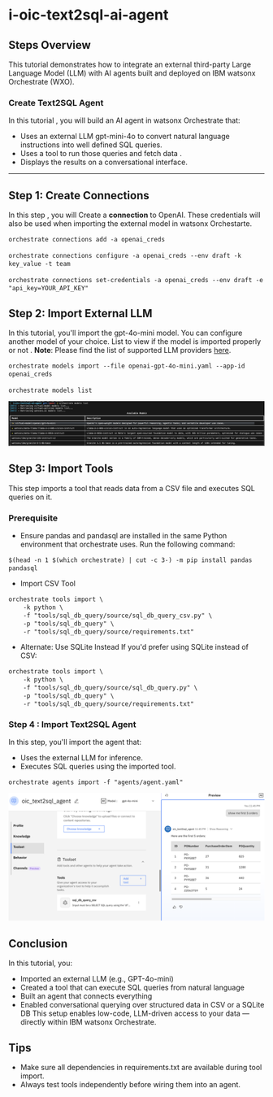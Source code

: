 
# i-oic-text2sql-ai-agent

## Steps Overview
This tutorial demonstrates how to integrate an external third-party Large Language Model (LLM) with AI agents built and deployed on IBM watsonx Orchestrate (WXO).

### Create Text2SQL Agent

In this tutorial , you will build an AI agent in watsonx Orchestrate that:
- Uses an external LLM gpt-mini-4o to convert natural language instructions into well defined SQL queries.
- Uses a tool to run those queries and fetch data .
- Displays the results on a conversational interface.

---

## Step 1: Create Connections

In this step , you will Create a **connection** to OpenAI. These credentials will also be used when importing the external model in watsonx Orchestarte.

```
orchestrate connections add -a openai_creds

orchestrate connections configure -a openai_creds --env draft -k key_value -t team

orchestrate connections set-credentials -a openai_creds --env draft -e "api_key=YOUR_API_KEY"

```
## Step 2: Import External LLM

In this tutorial, you'll import the gpt-4o-mini model. You can configure another model of your choice.
List to view if the model is imported properly or not .
**Note**: Please find the list of supported LLM providers [here](https://developer.watson-orchestrate.ibm.com/llm/managing_llm).

```
orchestrate models import --file openai-gpt-4o-mini.yaml --app-id openai_creds

orchestrate models list
```
![external-model](./images/external_model.png)

## Step 3: Import Tools

This step imports a tool that reads data from a CSV file and executes SQL queries on it.

### Prerequisite

- Ensure pandas and pandasql are installed in the same Python environment that orchestrate uses. Run the following command:
```
$(head -n 1 $(which orchestrate) | cut -c 3-) -m pip install pandas pandasql
```
- Import CSV Tool
```
orchestrate tools import \
    -k python \
    -f "tools/sql_db_query/source/sql_db_query_csv.py" \
    -p "tools/sql_db_query" \
    -r "tools/sql_db_query/source/requirements.txt"
```

- Alternate: Use SQLite Instead
If you'd prefer using SQLite instead of CSV:
```
orchestrate tools import \
    -k python \
    -f "tools/sql_db_query/source/sql_db_query.py" \
    -p "tools/sql_db_query" \
    -r "tools/sql_db_query/source/requirements.txt"

```
### Step 4 : Import Text2SQL Agent
In this step, you'll import the agent that:
- Uses the external LLM for inference.
- Executes SQL queries using the imported tool.
```
orchestrate agents import -f "agents/agent.yaml"

```
![agent](./images/agent.png)

## Conclusion 
In this tutorial, you:

- Imported an external LLM (e.g., GPT-4o-mini)
- Created a tool that can execute SQL queries from natural language
- Built an agent that connects everything
- Enabled conversational querying over structured data in CSV or a SQLite DB
This setup enables low-code, LLM-driven access to your data — directly within IBM watsonx Orchestrate.

## Tips

- Make sure all dependencies in requirements.txt are available during tool import.
- Always test tools independently before wiring them into an agent.